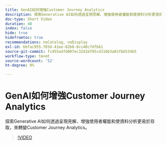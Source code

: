 ```yaml
---
title: GenAI如何增強Customer Journey Analytics
description: 探索Generative AI如何透過呈現見解、增強使用者權能和使資料分析更易於存取，來轉變Customer Journey Analytics。
doc-type: Short Video
duration: 48
index: false
hide: true
hidefromtoc: true
recommendations: noCatalog, noDisplay
exl-id: bbfac955-703d-41ee-82b8-8cc40c7dfb61
source-git-commit: fcd55a4fd007ec32d1bf05c431663a01fbb534b5
workflow-type: tm+mt
source-wordcount: '52'
ht-degree: 0%

---
```


# GenAI如何增強Customer Journey Analytics

探索Generative AI如何透過呈現見解、增強使用者權能和使資料分析更易於存取，來轉變Customer Journey Analytics。

<!-- 62_S106_3442453_47_how-genai-enhances-customer-journey-analytics -->
>[!VIDEO](https://video.tv.adobe.com/v/3460015/?learn=on&enablevpops=true&captions=chi_hant)
